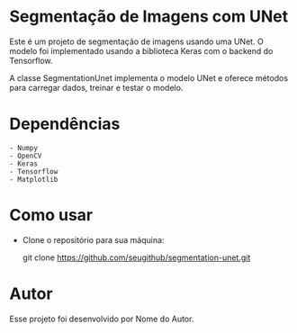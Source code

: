 # Segmentação de Imagens com UNet

Este é um projeto de segmentação de imagens usando uma UNet. O modelo foi implementado usando a biblioteca Keras com o backend do Tensorflow.

A classe SegmentationUnet implementa o modelo UNet e oferece métodos para carregar dados, treinar e testar o modelo.

# Dependências

    - Numpy
    - OpenCV
    - Keras
    - Tensorflow
    - Matplotlib

# Como usar

- Clone o repositório para sua máquina:


    git clone https://github.com/seugithub/segmentation-unet.git


# Autor

Esse projeto foi desenvolvido por Nome do Autor.